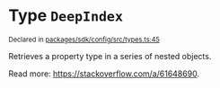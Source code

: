 # Type `DeepIndex`
<sub>Declared in [packages/sdk/config/src/types.ts:45](https://github.com/dxos/dxos/blob/main/packages/sdk/config/src/types.ts#L45)</sub>


Retrieves a property type in a series of nested objects.

Read more: https://stackoverflow.com/a/61648690.